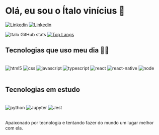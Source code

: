 #  Olá, eu sou o Ítalo vinícius 👋

[![Linkedin](https://img.shields.io/badge/LinkedIn-0077B5?style=for-the-badge&logo=linkedin&logoColor=white)](https://www.linkedin.com/in/italo-vinicius-node/)
[![Linkedin](	https://img.shields.io/badge/Instagram-E4405F?style=for-the-badge&logo=instagram&logoColor=white)](https://instagram.com/italoviniciusbessa)

![Italo GitHub stats](https://github-readme-stats.vercel.app/api?username=italovini223&show_icons=true&theme=dracula)
[![Top Langs](https://github-readme-stats.vercel.app/api/top-langs/?username=italovini223&layout=compact)](https://github.com/anuraghazra/github-readme-stats)

## Tecnologias que uso meu dia 👨‍💻

<div style='display: inline_block'><br/>
  <img align='center' alt='html5' src='https://img.shields.io/badge/HTML5-E34F26?style=for-the-badge&logo=html5&logoColor=white'>
  <img align='center' alt='css' src='https://img.shields.io/badge/CSS-239120?&style=for-the-badge&logo=css3&logoColor=white'>
  <img align='center' alt='javascript' src='https://img.shields.io/badge/JavaScript-F7DF1E?style=for-the-badge&logo=javascript&logoColor=black'>
  <img align='center' alt='typescript' src='https://img.shields.io/badge/TypeScript-007ACC?style=for-the-badge&logo=typescript&logoColor=white'>
  <img align='center' alt='react' src='https://img.shields.io/badge/React-20232A?style=for-the-badge&logo=react&logoColor=61DAFB'>
  <img align='center' alt='react-native' src='https://img.shields.io/badge/React_Native-20232A?style=for-the-badge&logo=react&logoColor=61DAFB'>
  <img align='center' alt='node' src='https://img.shields.io/badge/Node.js-43853D?style=for-the-badge&logo=node.js&logoColor=white'>
</div><br/>

## Tecnologias em estudo 
<div style='display: inline_block'><br/>
  <img align='center' alt='python' src='https://img.shields.io/badge/Python-14354C?style=for-the-badge&logo=python&logoColor=white'>
   <img align='center' alt='Jupyter' src='https://img.shields.io/badge/Made%20with-Jupyter-orange?style=for-the-badge&logo=Jupyter'>
   <img align='center' alt='Jest' src='https://img.shields.io/badge/Jest-323330?style=for-the-badge&logo=Jest&logoColor=white'>
</div><br/>


Apaixonado por tecnologia e tentando fazer do mundo um lugar melhor com ela.
